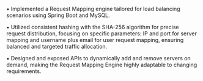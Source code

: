 ▪ Implemented a Request Mapping engine tailored for load balancing scenarios using Spring Boot and MySQL.

▪ Utilized consistent hashing with the SHA-256 algorithm for precise request distribution, focusing on specific
parameters: IP and port for server mapping and username plus email for user request mapping, ensuring
balanced and targeted traffic allocation.

▪ Designed and exposed APIs to dynamically add and remove servers on demand, making the Request Mapping
Engine highly adaptable to changing requirements.
